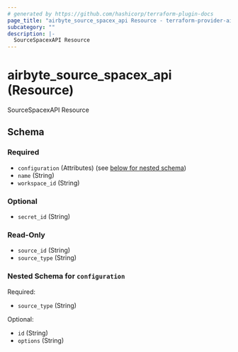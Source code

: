 ```yaml
---
# generated by https://github.com/hashicorp/terraform-plugin-docs
page_title: "airbyte_source_spacex_api Resource - terraform-provider-airbyte-new"
subcategory: ""
description: |-
  SourceSpacexAPI Resource
---
```


# airbyte_source_spacex_api (Resource)

SourceSpacexAPI Resource



<!-- schema generated by tfplugindocs -->
## Schema

### Required

- `configuration` (Attributes) (see [below for nested schema](#nestedatt--configuration))
- `name` (String)
- `workspace_id` (String)

### Optional

- `secret_id` (String)

### Read-Only

- `source_id` (String)
- `source_type` (String)

<a id="nestedatt--configuration"></a>
### Nested Schema for `configuration`

Required:

- `source_type` (String)

Optional:

- `id` (String)
- `options` (String)


